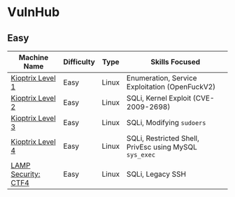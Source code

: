 # VulnHub

## Easy

| Machine Name                                                 | Difficulty | Type  | Skills Focused                                         |
| ------------------------------------------------------------ | ---------- | ----- | ------------------------------------------------------ |
| [Kioptrix Level 1](./Easy/kioptrixLevel1/kioptrixlevel1.md)  | Easy       | Linux | Enumeration, Service Exploitation (OpenFuckV2)         |
| [Kioptrix Level 2](./Easy/kioptrixLevel2/kioptrixlevel2.md)  | Easy       | Linux | SQLi, Kernel Exploit (CVE-2009-2698)                   |
| [Kioptrix Level 3](./Easy/kioptrixLevel3/kioptrixlevel3.md)  | Easy       | Linux | SQLi, Modifying `sudoers`                              |
| [Kioptrix Level 4](./Easy/kioptrixLevel4/kioptrixlevel4.md)  | Easy       | Linux | SQLi, Restricted Shell, PrivEsc using MySQL `sys_exec` |
| [LAMP Security: CTF4](./Easy/lampSecurityCTF4/lampsecurityctf4.md) | Easy       | Linux | SQLi, Legacy SSH                                       |


